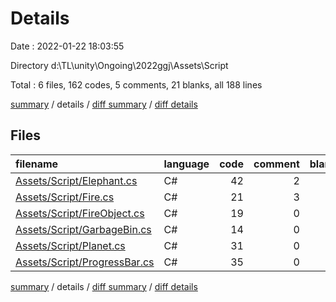 # Details

Date : 2022-01-22 18:03:55

Directory d:\TL\unity\Ongoing\2022ggj\Assets\Script

Total : 6 files,  162 codes, 5 comments, 21 blanks, all 188 lines

[summary](results.md) / details / [diff summary](diff.md) / [diff details](diff-details.md)

## Files
| filename | language | code | comment | blank | total |
| :--- | :--- | ---: | ---: | ---: | ---: |
| [Assets/Script/Elephant.cs](/Assets/Script/Elephant.cs) | C# | 42 | 2 | 3 | 47 |
| [Assets/Script/Fire.cs](/Assets/Script/Fire.cs) | C# | 21 | 3 | 5 | 29 |
| [Assets/Script/FireObject.cs](/Assets/Script/FireObject.cs) | C# | 19 | 0 | 3 | 22 |
| [Assets/Script/GarbageBin.cs](/Assets/Script/GarbageBin.cs) | C# | 14 | 0 | 2 | 16 |
| [Assets/Script/Planet.cs](/Assets/Script/Planet.cs) | C# | 31 | 0 | 6 | 37 |
| [Assets/Script/ProgressBar.cs](/Assets/Script/ProgressBar.cs) | C# | 35 | 0 | 2 | 37 |

[summary](results.md) / details / [diff summary](diff.md) / [diff details](diff-details.md)